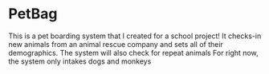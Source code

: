 # PetBag
This is a pet boarding system that I created for a school project! 
It checks-in new animals from an animal rescue company and sets all of their demographics. The system will also check for repeat animals
For right now, the system only intakes dogs and monkeys
